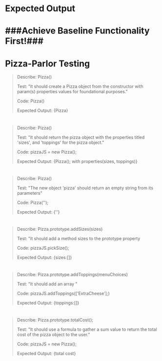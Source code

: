 # Expected Output 
>
#                ###Achieve Baseline Functionality First!###
>

# Pizza-Parlor Testing 
 
>Describe: Pizza()
>
>Test: "It should create a Pizza object from the constructor with param(s) properties values for foundational purposes."
>
>Code: Pizza()
>
>Expected Output: {Pizza}
# #######################
>Describe: Pizza()
>
>Test: "It should return the pizza object with the properties titled 'sizes', and 'toppings' for the pizza object."
>
>Code: pizzaJS = new Pizza(); 
>
>Expected Output: {Pizza(); with properties(sizes, toppings)}
# ########################
>Describe: Pizza()
>
>Test: "The new object 'pizza' should return an empty string from its parameters"
>
>Code: Pizza('');
>
>Expected Output: {''}
# ##########################
>Describe: Pizza.prototype.addSizes(sizes)
>
>Test: "It should add a method sizes to the prototype property
>
>Code: pizzaJS.pickSize();
>
>Expected Output: {sizes:[]} 
# #######################
>Describe: Pizza.prototype.addToppings(menuChoices)
>
>Test: "It should add an array " 
>
>Code: pizzaJS.addToppings(['ExtraCheese'];)
>
>Expected Output: {toppings:[]} 
# #########################
>Describe: Pizza.prototype.totalCost();
>
>Test: "It should use a formula to gather a sum value to return the total cost of the pizza object to the user." 
>
>Code: pizzaJS = new Pizza();
>
>Expected Output: {total cost}
# #########################










































<!-- ------------------------------------------------------------------- -->
<!-- <!-- 
# Rules/Baseline:
* Allow user to choose TOPPINGS and SIZE for pizza order
 * Creat a pizza OBJECT CONSTRUCTOR with PROPERTIES for TOPPINGS and SIZE.
 * Create a PROTOTYPE METHOD for the COST of a pizza depending on SELECTION chosen.
 * Use own formula for this.
 * FORMAT README!
 * SIMPLEST BEHAVIOR TO MOST COMPLEX
# #####################
<!-- #ALL IN ONE FUNCTION???? -->
<!-- special mold to create 'new' objects(instance) -->
<!-- this is your constructor(shell) -->
<!-- Describe: Pizza()
Test: "It should create a Pizza object from the constructor with empty properties for foundational purposes." 
Code: Pizza()
Expected Output: {Pizza} -->
<!-- # #################### -->

<!-- VIS:menu/user walk-in maybe?  -->
<!-- OBJECT -->
<!-- Describe: Pizza()
Test: "It should return the pizza object with the properties titled 'sizes', and 'toppings' for the pizza object."
Code: pizzaJS = new Pizza();
Expected Output: {Pizza(); with properties(sizes, toppings)} -->


<!-- 
function Pizza(){
  this.sizes = ?;
  this.toppings = ?;
} -->


<!-- User deciding size of pizza..determine sizes..??? -->
<!-- What determines sizes...small/med/lrg??...NOTE: FORMULA FOR COST FOR PIZZA/TOPPINGS  -->
<!-- NOTE: SIZE properties(User size choice) above in first test -->
<!--##VIS: USER PICK SIZE## -->
<!-- "PROTOTYPE" PROPERTY -->
<!-- Describe: Pizza.prototype.pickSizes(sizes)
Test: "It should add a method  
Code: pizzaJS.pickSize();
Expected Output: {sizes:[]} -->

<!-- ADD ARRAY??????  -->
<!-- NOTE: GETTING BACK USERS CHOICE OF PIZZA 'SIZE' AND TOPPING... -->
<!-- ##VIS: USER ADD TOPPINGS -->
<!-- "PROTOTYPE" PROPERTY -->
<!-- Describe: Pizza.prototype.addToppings(menuChoices)
Test: "It should add an array to the object pizza"
Code: pizzaJS.addToppings(["ExtraCheese"];)
Expected Output: {toppings:[]} -->

<!-- USE A FORMULA...REMEMBER 'NUMBERS/PARSING' -->
<!-- ##VIS: USER GETS TOTAL COST -->
<!-- "PROTOTYPE" PROPERTY -->
<!-- Describe: Pizza.prototype.totalCost();
Test: "It should use formula and return the total cost of the pizza object for the user."
Code:pizzaJS = new Pizza();
Expected Output: {total cost} -->
<!-- BASELINE ^^^^^^^^^^^^^^ ??? -->

<!-- Describe: Pizza
Test: 
Code:
Expected Output:

Describe: Pizza
Test: 
Code:
Expected Output: -->

<!-- NOTES:------------------------------------------------------------------ -->

<!-- README Layout Note:
-References/documentation section..maybe?
-Fix overall layout for readability
-Add all notes to README for visual representation 'thought process' throughout application build...Checkout README best practices first. -->

<!-- 
# obj-check #
-constructors and protype utilization
-App works as expected upon use
-Quality, plain english specs in README
-Baseline functionality by dealine -->

<!-- FORMULA: ???
#(pick)...size..toppings..total cost... -->
<!-- 

/* mdn webs docs reference
    #Object.keys()#
    const object1 = {
      a:'something',
      b: 42,
      c: false
    };
    console.log(Object.keys(object1));
    //expected output: Array ["a","b","c"]
    "new" keyword 
*/ -->


<!--
-How many toppings/choices?

-How many sizes? Small..Med...Large 

-How much is each pizza? Per Size/Topping..?? ##COST FORMULA##
(Pizza.prototype.price <----------- ????)
(Price vs. Size)...numerical value(parse)..

###################^^^^^^^^^^^^^^^^^^^^^^^^^^^^^^^
################...Toppings SAME PRICE FOR EASE!!!


##Literal Notation####

-










 -->
